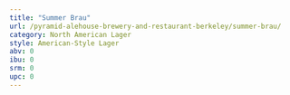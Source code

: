 ```yaml
---
title: "Summer Brau"
url: /pyramid-alehouse-brewery-and-restaurant-berkeley/summer-brau/
category: North American Lager
style: American-Style Lager
abv: 0
ibu: 0
srm: 0
upc: 0
---
```



